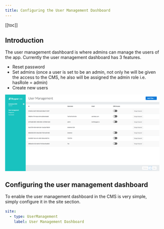 ```yaml
---
title: Configuring the User Management Dashboard
---
```


[[toc]]

## Introduction

The user management dashboard is where admins can manage the users of the app. Currently the user management dashboard has 3 features.

- Reset password
- Set admins (once a user is set to be an admin, not only he will be given the access to the CMS, he also will be assigned the admin role i.e. hasRole = admin)
- Create new users

![Skygear CMS users](/assets/cms/cms-user.png)

## Configuring the user management dashboard

To enable the user management dashboard in the CMS is very simple, simply configure it in the site section.

```yml
site:
  - type: UserManagement
    label: User Management Dashboard
```

